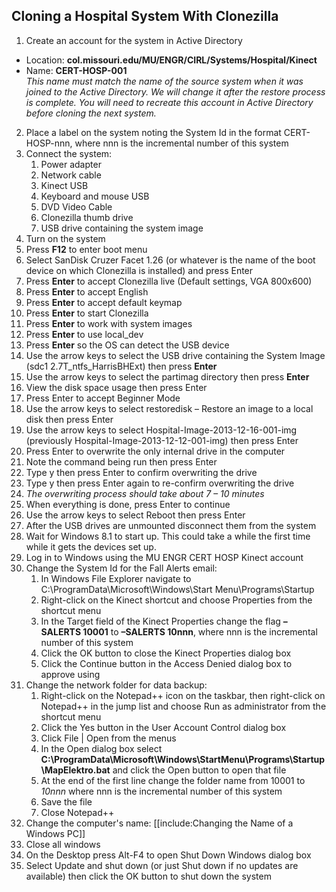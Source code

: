 ## Cloning a Hospital System With Clonezilla

1. Create an account for the system in Active Directory
  * Location: **col.missouri.edu/MU/ENGR/CIRL/Systems/Hospital/Kinect**
  * Name: **CERT-HOSP-001**  
      *This name must match the name of the source system when it was joined to the Active Directory. We will change it after the restore process is complete. You will need to recreate this account in Active Directory before cloning the next system.*
2. Place a label on the system noting the System Id in the format CERT-HOSP-nnn, where nnn is the incremental number of this system
3. Connect the system:  
   1. Power adapter
   2. Network cable
   3. Kinect USB
   4. Keyboard and mouse USB
   5. DVD Video Cable
   6. Clonezilla thumb drive
   7. USB drive containing the system image
4. Turn on the system
5. Press **F12** to enter boot menu
6. Select SanDisk Cruzer Facet 1.26 (or whatever is the name of the boot device on which Clonezilla is installed) and press Enter
7. Press **Enter** to accept Clonezilla live (Default settings, VGA 800x600)
8. Press **Enter** to accept English
9. Press **Enter** to accept default keymap
10. Press **Enter** to start Clonezilla
11. Press **Enter** to work with system images
12. Press **Enter** to use local_dev
13. Press **Enter** so the OS can detect the USB device
14. Use the arrow keys to select the USB drive containing the System Image (sdc1 2.7T_ntfs_HarrisBHExt) then press **Enter**
15. Use the arrow keys to select the partimag directory then press **Enter**
16. View the disk space usage then press Enter
17. Press Enter to accept Beginner Mode
18. Use the arrow keys to select restoredisk – Restore an image to a local disk then press Enter
19. Use the arrow keys to select Hospital-Image-2013-12-16-001-img (previously Hospital-Image-2013-12-12-001-img) then press Enter
20. Press Enter to overwrite the only internal drive in the computer
21. Note the command being run then press Enter
22. Type y then press Enter to confirm overwriting the drive
23. Type y then press Enter again to re-confirm overwriting the drive
24. *The overwriting process should take about 7 – 10 minutes*
25. When everything is done, press Enter to continue
26. Use the arrow keys to select Reboot then press Enter
27. After the USB drives are unmounted disconnect them from the system
28. Wait for Windows 8.1 to start up. This could take a while the first time while it gets the devices set up.
29. Log in to Windows using the MU ENGR CERT HOSP Kinect account
1. Change the System Id for the Fall Alerts email:
   1. In Windows File Explorer navigate to C:\ProgramData\Microsoft\Windows\Start Menu\Programs\Startup
   1. Right-click on the Kinect shortcut and choose Properties from the shortcut menu
   1. In the Target field of the Kinect Properties change the flag **–SALERTS 10001** to **–SALERTS 10nnn**, where nnn is the incremental number of this system
   1. Click the OK button to close the Kinect Properties dialog box
   1. Click the Continue button in the Access Denied dialog box to approve using 
1. Change the network folder for data backup:
   1. Right-click on the Notepad++ icon on the taskbar, then right-click on Notepad++ in the jump list and choose Run as administrator from the shortcut menu
   1. Click the Yes button in the User Account Control dialog box
   1. Click File | Open from the menus
   1. In the Open dialog box select **C:\ProgramData\Microsoft\Windows\StartMenu\Programs\Startup\MapElektro.bat** and click the Open button to open that file
   1. At the end of the first line change the folder name from 10001 to *10nnn* where nnn is the incremental number of this system
   1. Save the file
   1. Close Notepad++
1. Change the computer's name:  [[include:Changing the Name of a Windows PC]]
1. Close all windows
1. On the Desktop press Alt-F4 to open Shut Down Windows dialog box
1. Select Update and shut down (or just Shut down if no updates are available) then click the OK button to shut down the system

 

